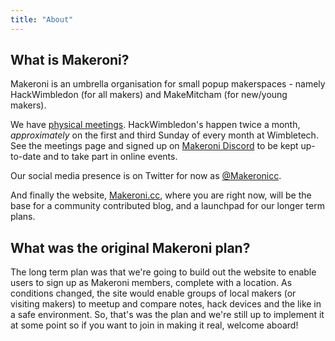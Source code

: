 ```yaml
---
title: "About"
---
```


## What is Makeroni?

Makeroni is an umbrella organisation for small popup makerspaces - namely HackWimbledon (for all makers) and MakeMitcham (for new/young makers).

We have [physical meetings](/meetings/). HackWimbledon's happen twice a month, *approximately* on the first and third Sunday of every month at Wimbletech. See the meetings page and signed up on [Makeroni Discord](https://discord.gg/HYYXHSu) to be kept up-to-date and to take part in online events.

Our social media presence is on Twitter for now as [@Makeronicc](https://twitter.com/MakeroniCC).

And finally the website, [Makeroni.cc](https://makeroni.cc), where you are right now, will be the base for a community contributed blog, and a launchpad for our longer term plans.

## What was the original Makeroni plan?

The long term plan was that we're going to build out the website to enable users to sign up as Makeroni members, complete with a location. As conditions changed, the site would enable groups of local makers (or visiting makers) to meetup and compare notes, hack devices and the like in a safe environment. So, that's was the plan and we're still up to implement it at some point so if you want to join in making it real, welcome aboard!
